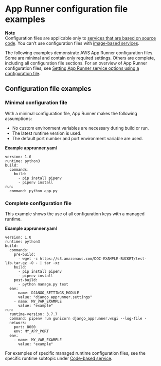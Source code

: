 # App Runner configuration file examples<a name="config-file-examples"></a>

**Note**  
Configuration files are applicable only to [services that are based on source code](service-source-code.md)\. You can't use configuration files with [image\-based services](service-source-image.md)\.

The following examples demonstrate AWS App Runner configuration files\. Some are minimal and contain only required settings\. Others are complete, including all configuration file sections\. For an overview of App Runner configuration files, see [Setting App Runner service options using a configuration file](config-file.md)\.

## Configuration file examples<a name="config-file-examples.managed"></a>

### Minimal configuration file<a name="config-file-examples.managed.minimal"></a>

With a minimal configuration file, App Runner makes the following assumptions:
+ No custom environment variables are necessary during build or run\.
+ The latest runtime version is used\.
+ The default port number and port environment variable are used\.

**Example apprunner\.yaml**  

```
version: 1.0
runtime: python3 
build:
  commands:
    build:
      - pip install pipenv
      - pipenv install 
run: 
  command: python app.py
```

### Complete configuration file<a name="config-file-examples.managed.complete"></a>

This example shows the use of all configuration keys with a managed runtime\.

**Example apprunner\.yaml**  

```
version: 1.0
runtime: python3 
build:
  commands:
    pre-build:
      - wget -c https://s3.amazonaws.com/DOC-EXAMPLE-BUCKET/test-lib.tar.gz -O - | tar -xz
    build:        
      - pip install pipenv
      - pipenv install
    post-build:
      - python manage.py test
  env:
    - name: DJANGO_SETTINGS_MODULE
      value: "django_apprunner.settings"
    - name: MY_VAR_EXAMPLE
      value: "example"
run:
  runtime-version: 3.7.7
  command: pipenv run gunicorn django_apprunner.wsgi --log-file -
  network: 
    port: 8000
    env: MY_APP_PORT  
  env:
    - name: MY_VAR_EXAMPLE
      value: "example"
```

For examples of specific managed runtime configuration files, see the specific runtime subtopic under [Code\-based service](service-source-code.md)\.